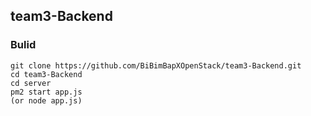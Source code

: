 ## team3-Backend 

### Bulid

```
git clone https://github.com/BiBimBapXOpenStack/team3-Backend.git
cd team3-Backend
cd server
pm2 start app.js 
(or node app.js)
```
